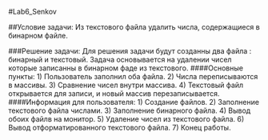 #﻿Lab6_Senkov
 
##Условие задачи:
Из текстового файла удалить числа, содержащиеся в бинарном
файле.

###Решение задачи:
Для решения задачи будут созданны два файла : бинарный и текстовый. Задача основывается на удалении чисел которые записанны в бинарном фаде из текстового.
####Основные пункты:
	1) Пользователь заполнил оба файла.
	2) Числа переписываются в массивы.
	3) Сравнение чисел внутри массива.
	4) Текстовый файл открывается для записи, и новый массив перезаписывается.
####Информация для пользователя:
	1) Создание файлов.
	2) Заполнение текстового файла числами.
	3) Заполнение бинарного файла.
	4) Вывод обоих файлв на монитор.
	5) Удаление чисел из текстового файла.
	6) Вывод отформатированного текстового файла.
	7) Конец работы.
